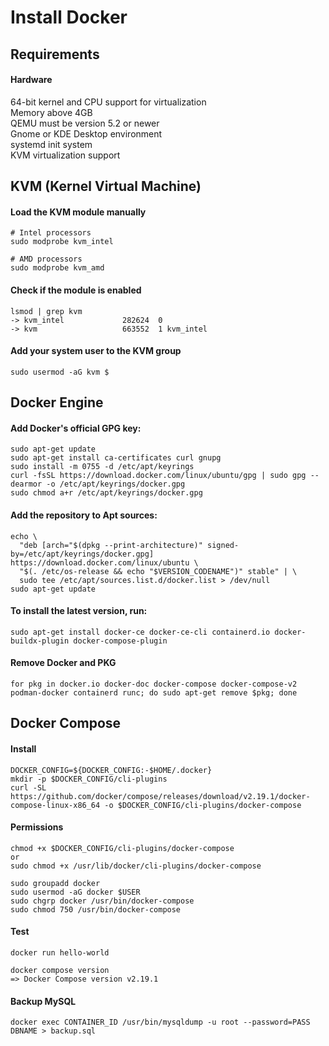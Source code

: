 # Install Docker

## Requirements

#### Hardware
64-bit kernel and CPU support for virtualization\
Memory above 4GB\
QEMU must be version 5.2 or newer\
Gnome or KDE Desktop environment\
systemd init system\
KVM virtualization support


## KVM (Kernel Virtual Machine) 

#### Load the KVM module manually
```
# Intel processors
sudo modprobe kvm_intel

# AMD processors
sudo modprobe kvm_amd
```

#### Check if the module is enabled
```
lsmod | grep kvm
-> kvm_intel             282624  0
-> kvm                   663552  1 kvm_intel
```

#### Add your system user to the KVM group
```
sudo usermod -aG kvm $
```

## Docker Engine

#### Add Docker's official GPG key:
```
sudo apt-get update
sudo apt-get install ca-certificates curl gnupg
sudo install -m 0755 -d /etc/apt/keyrings
curl -fsSL https://download.docker.com/linux/ubuntu/gpg | sudo gpg --dearmor -o /etc/apt/keyrings/docker.gpg
sudo chmod a+r /etc/apt/keyrings/docker.gpg
```

#### Add the repository to Apt sources:
```
echo \
  "deb [arch="$(dpkg --print-architecture)" signed-by=/etc/apt/keyrings/docker.gpg] https://download.docker.com/linux/ubuntu \
  "$(. /etc/os-release && echo "$VERSION_CODENAME")" stable" | \
  sudo tee /etc/apt/sources.list.d/docker.list > /dev/null
sudo apt-get update
```

#### To install the latest version, run:
```
sudo apt-get install docker-ce docker-ce-cli containerd.io docker-buildx-plugin docker-compose-plugin
```

#### Remove Docker and PKG
```
for pkg in docker.io docker-doc docker-compose docker-compose-v2 podman-docker containerd runc; do sudo apt-get remove $pkg; done
```


## Docker Compose

#### Install
```
DOCKER_CONFIG=${DOCKER_CONFIG:-$HOME/.docker}
mkdir -p $DOCKER_CONFIG/cli-plugins
curl -SL https://github.com/docker/compose/releases/download/v2.19.1/docker-compose-linux-x86_64 -o $DOCKER_CONFIG/cli-plugins/docker-compose
```

#### Permissions
```
chmod +x $DOCKER_CONFIG/cli-plugins/docker-compose
or
sudo chmod +x /usr/lib/docker/cli-plugins/docker-compose

sudo groupadd docker
sudo usermod -aG docker $USER
sudo chgrp docker /usr/bin/docker-compose
sudo chmod 750 /usr/bin/docker-compose
```

#### Test
```
docker run hello-world

docker compose version
=> Docker Compose version v2.19.1
```

#### Backup MySQL
```
docker exec CONTAINER_ID /usr/bin/mysqldump -u root --password=PASS DBNAME > backup.sql
```